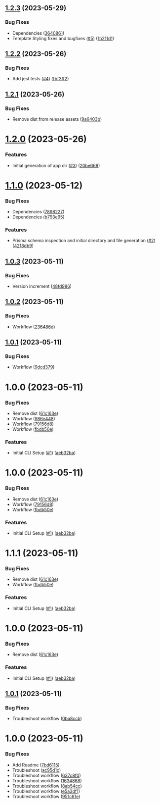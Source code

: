 ## [1.2.3](https://github.com/bcanfield/nexquik/compare/v1.2.2...v1.2.3) (2023-05-29)


### Bug Fixes

* Dependencies ([3640861](https://github.com/bcanfield/nexquik/commit/364086138b40ab719d5e67aaf889af07c996406e))
* Template Styling fixes and bugfixes  ([#5](https://github.com/bcanfield/nexquik/issues/5)) ([1b211d1](https://github.com/bcanfield/nexquik/commit/1b211d1fe404f8d35a5df46627ea473634cfeabe))

## [1.2.2](https://github.com/bcanfield/nexquik/compare/v1.2.1...v1.2.2) (2023-05-26)


### Bug Fixes

* Add jest tests ([#4](https://github.com/bcanfield/nexquik/issues/4)) ([fbf3ff2](https://github.com/bcanfield/nexquik/commit/fbf3ff29fc26a6edc0b5fc440140eb1de790004a))

## [1.2.1](https://github.com/bcanfield/nexquik/compare/v1.2.0...v1.2.1) (2023-05-26)


### Bug Fixes

* Remove dist from release assets ([9a6403b](https://github.com/bcanfield/nexquik/commit/9a6403be0334a8f6213d0dd9fddc92a7022a0d7c))

# [1.2.0](https://github.com/bcanfield/nexquik/compare/v1.1.0...v1.2.0) (2023-05-26)


### Features

* Initial generation of app dir ([#3](https://github.com/bcanfield/nexquik/issues/3)) ([20be668](https://github.com/bcanfield/nexquik/commit/20be6689bb314d52e8589bb47c18ef173aca2316))

# [1.1.0](https://github.com/bcanfield/nexquik/compare/v1.0.3...v1.1.0) (2023-05-12)


### Bug Fixes

* Dependencies ([7898227](https://github.com/bcanfield/nexquik/commit/789822797645099304457d4daf44e71a8ea97bc1))
* Dependencies ([b793e95](https://github.com/bcanfield/nexquik/commit/b793e954fe4554735bb587a8810c7ae348f81b98))


### Features

* Prisma schema inspection and initial directory and file generation ([#2](https://github.com/bcanfield/nexquik/issues/2)) ([4218db9](https://github.com/bcanfield/nexquik/commit/4218db9a1fcae3b2f20cb9f7cccc628ab56572c0))

## [1.0.3](https://github.com/bcanfield/prisnext/compare/v1.0.2...v1.0.3) (2023-05-11)


### Bug Fixes

* Version increment ([48fd986](https://github.com/bcanfield/prisnext/commit/48fd98630ddfc3a3370962ca2e3b458fbe237589))

## [1.0.2](https://github.com/bcanfield/prisnext/compare/v1.0.1...v1.0.2) (2023-05-11)


### Bug Fixes

* Workflow ([236486d](https://github.com/bcanfield/prisnext/commit/236486d4d0b54b76f10050fceffb2c876ebc067d))

## [1.0.1](https://github.com/bcanfield/prisnext/compare/v1.0.0...v1.0.1) (2023-05-11)


### Bug Fixes

* Workflow ([9dcd379](https://github.com/bcanfield/prisnext/commit/9dcd37945f77c5c67952f857bf69e94e337ba039))

# 1.0.0 (2023-05-11)


### Bug Fixes

* Remove dist ([61c163e](https://github.com/bcanfield/prisnext/commit/61c163eeae51eccfed0f60d0db4544c72656e26c))
* Workflow ([986e448](https://github.com/bcanfield/prisnext/commit/986e44832e947137902ed9c40d553caffd2b07e1))
* Workflow ([79156d8](https://github.com/bcanfield/prisnext/commit/79156d8182cd027391498456a3b42a4cdff215b5))
* Workflow ([fbdb50e](https://github.com/bcanfield/prisnext/commit/fbdb50eb0a34ef5de33e5d43f080718e1229a718))


### Features

* Initial CLI Setup ([#1](https://github.com/bcanfield/prisnext/issues/1)) ([aeb32ba](https://github.com/bcanfield/prisnext/commit/aeb32ba027944e78d756cec35fdb69cdc2e2ea17))

# 1.0.0 (2023-05-11)


### Bug Fixes

* Remove dist ([61c163e](https://github.com/bcanfield/prisnext/commit/61c163eeae51eccfed0f60d0db4544c72656e26c))
* Workflow ([79156d8](https://github.com/bcanfield/prisnext/commit/79156d8182cd027391498456a3b42a4cdff215b5))
* Workflow ([fbdb50e](https://github.com/bcanfield/prisnext/commit/fbdb50eb0a34ef5de33e5d43f080718e1229a718))


### Features

* Initial CLI Setup ([#1](https://github.com/bcanfield/prisnext/issues/1)) ([aeb32ba](https://github.com/bcanfield/prisnext/commit/aeb32ba027944e78d756cec35fdb69cdc2e2ea17))

# 1.1.1 (2023-05-11)


### Bug Fixes

* Remove dist ([61c163e](https://github.com/bcanfield/prisnext/commit/61c163eeae51eccfed0f60d0db4544c72656e26c))
* Workflow ([fbdb50e](https://github.com/bcanfield/prisnext/commit/fbdb50eb0a34ef5de33e5d43f080718e1229a718))


### Features

* Initial CLI Setup ([#1](https://github.com/bcanfield/prisnext/issues/1)) ([aeb32ba](https://github.com/bcanfield/prisnext/commit/aeb32ba027944e78d756cec35fdb69cdc2e2ea17))

# 1.0.0 (2023-05-11)


### Bug Fixes

* Remove dist ([61c163e](https://github.com/bcanfield/prisnext/commit/61c163eeae51eccfed0f60d0db4544c72656e26c))


### Features

* Initial CLI Setup ([#1](https://github.com/bcanfield/prisnext/issues/1)) ([aeb32ba](https://github.com/bcanfield/prisnext/commit/aeb32ba027944e78d756cec35fdb69cdc2e2ea17))

## [1.0.1](https://github.com/bcanfield/prisnext/compare/v1.0.0...v1.0.1) (2023-05-11)


### Bug Fixes

* Troubleshoot workflow ([0ba8ccb](https://github.com/bcanfield/prisnext/commit/0ba8ccbd5e2ad5973dc555a9674af00255571400))

# 1.0.0 (2023-05-11)


### Bug Fixes

* Add Readme ([7bd6115](https://github.com/bcanfield/prisnext/commit/7bd6115f8521eb095faee989589d61f5a520305f))
* Troubleshoot ([ac95d1c](https://github.com/bcanfield/prisnext/commit/ac95d1cb3feefeb7523b3151a4d9b0593965c92e))
* Troubleshoot workflow ([637c8f0](https://github.com/bcanfield/prisnext/commit/637c8f00031dc060ea6199c6708f551ea30f3cd6))
* Troubleshoot workflow ([1634868](https://github.com/bcanfield/prisnext/commit/1634868e43bec360022ed525dd7751eb2ed53ded))
* Troubleshoot workflow ([8ab54cc](https://github.com/bcanfield/prisnext/commit/8ab54cc28e8734e6623335ade4ccaaf38101a63e))
* Troubleshoot workflow ([e5a3df1](https://github.com/bcanfield/prisnext/commit/e5a3df162ad8c16bc9279b6ed70da22ac9942e1c))
* Troubleshoot workflow ([951c61e](https://github.com/bcanfield/prisnext/commit/951c61e7d46556e9f40f48024a480ac67c72fa29))
